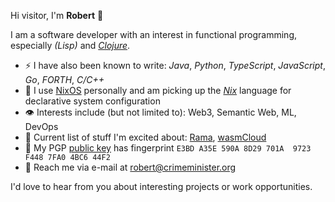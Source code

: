 Hi visitor, I'm **Robert** 👋

I am a software developer with an interest in functional programming, especially _(Lisp)_ and _[Clojure](https://clojure.org/)_.
- ⚡ I have also been known to write: _Java_, _Python_, _TypeScript_, _JavaScript_, _Go_, _FORTH_, _C/C++_
- 🌱 I use [NixOS](https://nixos.org/) personally and am picking up the _[Nix](https://nix.dev/manual/nix/2.18/language/index.html)_ language for declarative system configuration
- 👁️ Interests include (but not limited to): Web3, Semantic Web, ML, DevOps
- 💖 Current list of stuff I'm excited about: [Rama](https://redplanetlabs.com/), [wasmCloud](https://wasmcloud.com/)
- 🔐 My PGP [public key](./public-key.asc) has fingerprint `E3BD A35E 590A 8D29 701A  9723 F448 7FA0 4BC6 44F2`
- 📧 Reach me via e-mail at <robert@crimeminister.org>

I'd love to hear from you about interesting projects or work opportunities.
